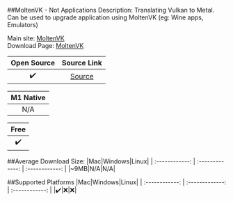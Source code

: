 ##MoltenVK - Not Applications
Description: Translating Vulkan to Metal. Can be used to upgrade application using MoltenVK (eg: Wine apps, Emulators)

Main site: [MoltenVK](https://github.com/KhronosGroup/MoltenVK)
<br>Download Page: [MoltenVK](https://github.com/The-Wineskin-Project/MoltenVK/releases)

|Open Source|Source Link|
| :------------: |:------------: |
|✔️|[Source](https://github.com/KhronosGroup/MoltenVK)|

|M1 Native|
| :------------: |
|N/A|

|Free|
| :------------: |
|✔️|

##Average Download Size: 
|Mac|Windows|Linux|
| :------------: | :-------------: | :------------: |
|~9MB|N/A|N/A|

##Supported Platforms
|Mac|Windows|Linux|
| :------------: | :-------------: | :------------: |
|✔️|❌|❌|
